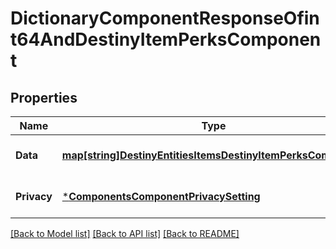 # DictionaryComponentResponseOfint64AndDestinyItemPerksComponent

## Properties
Name | Type | Description | Notes
------------ | ------------- | ------------- | -------------
**Data** | [**map[string]DestinyEntitiesItemsDestinyItemPerksComponent**](Destiny.Entities.Items.DestinyItemPerksComponent.md) |  | [optional] [default to null]
**Privacy** | [***ComponentsComponentPrivacySetting**](Components.ComponentPrivacySetting.md) |  | [optional] [default to null]

[[Back to Model list]](../README.md#documentation-for-models) [[Back to API list]](../README.md#documentation-for-api-endpoints) [[Back to README]](../README.md)


